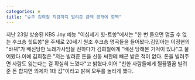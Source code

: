 ```yaml
---
categories: e
title: "슈주 김희철 지금까지 빌려준 금액 공개에 깜짝"
---
```

지난 23일 방송된 KBS Joy 예능 "이십세기 힛-트쏭"에서는 "한 번 들으면 멈출 수 없는 후크송 힛트쏭"을 주제로 20세기 원조 후크송 명곡들을 들어봤다.김민아는 이정현의 "바꿔"가 배신당한 노래가사임을 전하다가 김희철에게 "배신 당해본 기억이 있냐"고 물어봤다.이에 김희철은 "저는 빌려준 돈을 신동 씨한테 빼곤 받은 적이 없다. 돈을 빌려주면 사람도 잃는다는 걸 확실히 느꼈다"고 밝혔다.이어 "친한 사람들에게 찔끔찔끔 빌려준 돈 합치면 외제차 1대 값"이라고 밝혀 모두를 놀라게 했다.